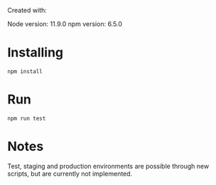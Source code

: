 Created with:

Node version: 11.9.0
npm version: 6.5.0

# Installing
`npm install`

# Run
`npm run test`

# Notes
Test, staging and production environments are possible through new scripts, but are currently not implemented.